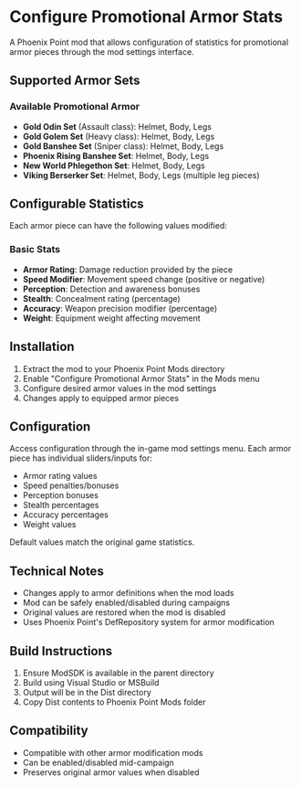 # Configure Promotional Armor Stats

A Phoenix Point mod that allows configuration of statistics for promotional armor pieces through the mod settings interface.

## Supported Armor Sets

### Available Promotional Armor
- **Gold Odin Set** (Assault class): Helmet, Body, Legs
- **Gold Golem Set** (Heavy class): Helmet, Body, Legs  
- **Gold Banshee Set** (Sniper class): Helmet, Body, Legs
- **Phoenix Rising Banshee Set**: Helmet, Body, Legs
- **New World Phlegethon Set**: Helmet, Body, Legs
- **Viking Berserker Set**: Helmet, Body, Legs (multiple leg pieces)

## Configurable Statistics

Each armor piece can have the following values modified:

### Basic Stats
- **Armor Rating**: Damage reduction provided by the piece
- **Speed Modifier**: Movement speed change (positive or negative)
- **Perception**: Detection and awareness bonuses
- **Stealth**: Concealment rating (percentage)
- **Accuracy**: Weapon precision modifier (percentage)  
- **Weight**: Equipment weight affecting movement

## Installation

1. Extract the mod to your Phoenix Point Mods directory
2. Enable "Configure Promotional Armor Stats" in the Mods menu
3. Configure desired armor values in the mod settings
4. Changes apply to equipped armor pieces

## Configuration

Access configuration through the in-game mod settings menu. Each armor piece has individual sliders/inputs for:

- Armor rating values
- Speed penalties/bonuses
- Perception bonuses
- Stealth percentages
- Accuracy percentages
- Weight values

Default values match the original game statistics.

## Technical Notes

- Changes apply to armor definitions when the mod loads
- Mod can be safely enabled/disabled during campaigns
- Original values are restored when the mod is disabled
- Uses Phoenix Point's DefRepository system for armor modification

## Build Instructions

1. Ensure ModSDK is available in the parent directory
2. Build using Visual Studio or MSBuild
3. Output will be in the Dist directory
4. Copy Dist contents to Phoenix Point Mods folder

## Compatibility

- Compatible with other armor modification mods
- Can be enabled/disabled mid-campaign
- Preserves original armor values when disabled